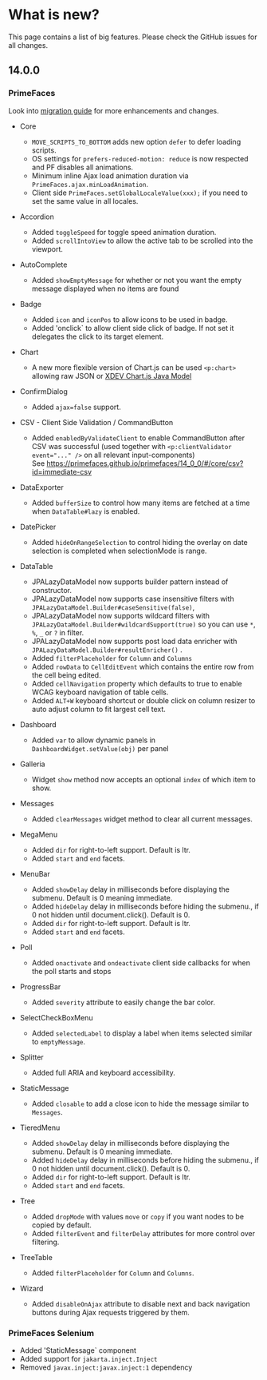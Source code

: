 # What is new?

This page contains a list of big features. Please check the GitHub issues for all changes.

## 14.0.0

### PrimeFaces

Look into [migration guide](https://primefaces.github.io/primefaces/14_0_0/#/../migrationguide/14_0_0) for more enhancements and changes.

* Core
    * `MOVE_SCRIPTS_TO_BOTTOM` adds new option `defer` to defer loading scripts.
    * OS settings for `prefers-reduced-motion: reduce` is now respected and PF disables all animations.
    * Minimum inline Ajax load animation duration via `PrimeFaces.ajax.minLoadAnimation`.
    * Client side `PrimeFaces.setGlobalLocaleValue(xxx);` if you need to set the same value in all locales.

* Accordion
    * Added `toggleSpeed` for toggle speed animation duration.
    * Added `scrollIntoView` to allow the active tab to be scrolled into the viewport.
    
* AutoComplete
    * Added `showEmptyMessage` for whether or not you want the empty message displayed when no items are found
    
* Badge
    * Added `icon` and `iconPos` to allow icons to be used in badge.
    * Added 'onclick` to allow client side click of badge. If not set it delegates the click to its target element.
    
* Chart
   * A new more flexible version of Chart.js can be used `<p:chart>` allowing raw JSON or [XDEV Chart.js Java Model](https://github.com/xdev-software/chartjs-java-model)
   
* ConfirmDialog
   * Added `ajax=false` support.

* CSV - Client Side Validation / CommandButton
    * Added `enabledByValidateClient` to enable CommandButton after CSV was successful (used together with `<p:clientValidator event="..." />` on all relevant input-components)  
      See https://primefaces.github.io/primefaces/14_0_0/#/core/csv?id=immediate-csv

* DataExporter
    * Added `bufferSize` to control how many items are fetched at a time when `DataTable#lazy` is enabled.
    
* DatePicker
    * Added `hideOnRangeSelection` to control hiding the overlay on date selection is completed when selectionMode is range.

* DataTable
    * JPALazyDataModel now supports builder pattern instead of constructor.
    * JPALazyDataModel now supports case insensitive filters with `JPALazyDataModel.Builder#caseSensitive(false)`,
    * JPALazyDataModel now supports wildcard filters with `JPALazyDataModel.Builder#wildcardSupport(true)` so you can use `*`, `%`, `_` or `?` in filter.
    * JPALazyDataModel now supports post load data enricher with `JPALazyDataModel.Builder#resultEnricher()` .
    * Added `filterPlaceholder` for `Column` and `Columns`
    * Added `rowData` to `CellEditEvent` which contains the entire row from the cell being edited.
    * Added `cellNavigation` property which defaults to true to enable WCAG keyboard navigation of table cells.
    * Added `ALT+W` keyboard shortcut or double click on column resizer to auto adjust column to fit largest cell text.

* Dashboard
    * Added `var` to allow dynamic panels in `DashboardWidget.setValue(obj)` per panel
    
* Galleria
    * Widget `show` method now accepts an optional `index` of which item to show.
    
* Messages
    * Added `clearMessages` widget method to clear all current messages.
    
* MegaMenu
    * Added `dir` for right-to-left support. Default is ltr.
    * Added `start` and `end` facets.
    
* MenuBar
    * Added `showDelay` delay in milliseconds before displaying the submenu. Default is 0 meaning immediate.
    * Added `hideDelay` delay in milliseconds before hiding the submenu., if 0 not hidden until document.click(). Default is 0.
    * Added `dir` for right-to-left support. Default is ltr.
    * Added `start` and `end` facets.
   
* Poll
    * Added `onactivate` and `ondeactivate` client side callbacks for when the poll starts and stops
   
* ProgressBar
    * Added `severity` attribute to easily change the bar color.
     
* SelectCheckBoxMenu
    * Added `selectedLabel` to display a label when items selected similar to `emptyMessage`.

* Splitter
    * Added full ARIA and keyboard accessibility.
        
* StaticMessage
    * Added `closable` to add a close icon to hide the message similar to `Messages`.

* TieredMenu
    * Added `showDelay` delay in milliseconds before displaying the submenu. Default is 0 meaning immediate.
    * Added `hideDelay` delay in milliseconds before hiding the submenu., if 0 not hidden until document.click(). Default is 0.
    * Added `dir` for right-to-left support. Default is ltr.
    * Added `start` and `end` facets.

* Tree
    * Added `dropMode` with values `move` or `copy` if you want nodes to be copied by default.
    * Added `filterEvent` and `filterDelay` attributes for more control over filtering.
        
* TreeTable
    * Added `filterPlaceholder` for `Column` and `Columns`.
    
* Wizard
    * Added `disableOnAjax` attribute to disable next and back navigation buttons during Ajax requests triggered by them.
  
### PrimeFaces Selenium 

* Added 'StaticMessage` component
* Added support for `jakarta.inject.Inject`
* Removed `javax.inject:javax.inject:1` dependency
